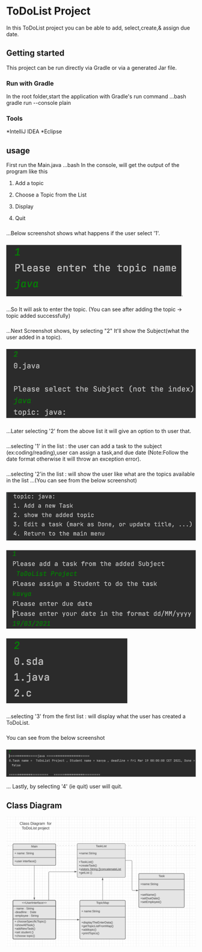 # ToDoList Project
In this ToDoList project you can be able to add, select,create,& assign due date.

## Getting started
This project can be run directly via Gradle or via a generated Jar file.

### Run with Gradle
In the root folder,start the application with Gradle's run command
...bash
gradle run --console plain

### Tools
*IntelliJ IDEA
*Eclipse

## usage

First run the Main.java 
...bash
 In the console, will get the output of the program like this

1. Add a topic
2. Choose a Topic from the List 
3. Display

4. Quit
   
###
...Below screenshot shows what happens if the user select '1'.
###
![example1](screenshots/example1.png).
###
...So It will ask to enter the topic.
(You can see after adding the topic -> topic added successfully) 

###
...Next Screenshot shows, by selecting "2" It'll show the Subject(what the user added in a topic).
###
![example2](screenshots/example2.png)

###
...Later selecting '2' from the above list it will give an option to th user that. 
###
...selecting '1' in the list : the user can add a task to the subject (ex:coding/reading),user can assign 
a task,and due date (Note:Follow the date format otherwise it will throw an exception error).
###
...selecting '2'in the list :  will show the user like what are the topics available in the list 
...(You can see from the below screenshot)
###
![example3](screenshots/example3.png)
###
![example4a](screenshots/example4a.png)
###
![example4](screenshots/example4.png)

### 
...selecting '3' from the first list : will display what the user has created a ToDoList.
###
You can see from the below screenshot 
###
![example5](screenshots/example5.png)

... Lastly, by selecting '4' (ie quit)  user will quit.

## Class Diagram
![Class Diagram](screenshots/Class%20Diagram.png)